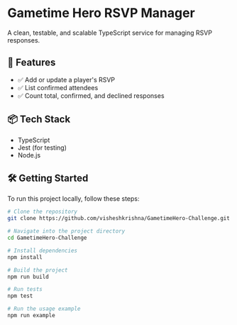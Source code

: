 # Gametime Hero RSVP Manager

A clean, testable, and scalable TypeScript service for managing RSVP responses.

## 🚀 Features

- ✅ Add or update a player's RSVP
- ✅ List confirmed attendees
- ✅ Count total, confirmed, and declined responses

## 📦 Tech Stack

- TypeScript
- Jest (for testing)
- Node.js

## 🛠️ Getting Started

To run this project locally, follow these steps:

```bash
# Clone the repository
git clone https://github.com/visheshkrishna/GametimeHero-Challenge.git

# Navigate into the project directory
cd GametimeHero-Challenge

# Install dependencies
npm install

# Build the project
npm run build

# Run tests
npm test

# Run the usage example
npm run example
